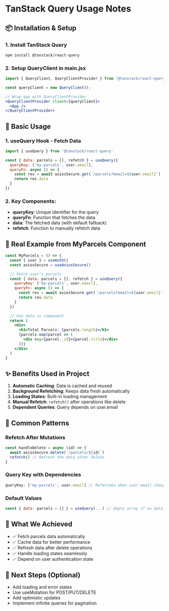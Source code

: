 # TanStack Query Usage Notes

## 📦 Installation & Setup

### 1. Install TanStack Query
```bash
npm install @tanstack/react-query
```

### 2. Setup QueryClient in main.jsx
```jsx
import { QueryClient, QueryClientProvider } from "@tanstack/react-query";

const queryClient = new QueryClient();

// Wrap app with QueryClientProvider
<QueryClientProvider client={queryClient}>
  <App />
</QueryClientProvider>
```

## 🔧 Basic Usage

### 1. useQuery Hook - Fetch Data
```jsx
import { useQuery } from '@tanstack/react-query'

const { data: parcels = [], refetch } = useQuery({
  queryKey: ['my-parcels', user.email],
  queryFn: async () => {
    const res = await axiosSecure.get(`/parcels?email=${user.email}`)
    return res.data
  }
})
```

### 2. Key Components:
- **queryKey**: Unique identifier for the query
- **queryFn**: Function that fetches the data
- **data**: The fetched data (with default fallback)
- **refetch**: Function to manually refetch data

## 🎯 Real Example from MyParcels Component

```jsx
const MyParcels = () => {
  const { user } = useAuth()
  const axiosSecure = useAxiosSecure()

  // Fetch user's parcels
  const { data: parcels = [], refetch } = useQuery({
    queryKey: ['my-parcels', user.email],
    queryFn: async () => {
      const res = await axiosSecure.get(`/parcels?email=${user.email}`)
      return res.data
    }
  })

  // Use data in component
  return (
    <div>
      <h1>Total Parcels: {parcels.length}</h1>
      {parcels.map(parcel => (
        <div key={parcel._id}>{parcel.title}</div>
      ))}
    </div>
  )
}
```

## ✨ Benefits Used in Project

1. **Automatic Caching**: Data is cached and reused
2. **Background Refetching**: Keeps data fresh automatically
3. **Loading States**: Built-in loading management
4. **Manual Refetch**: `refetch()` after operations like delete
5. **Dependent Queries**: Query depends on user.email

## 🔄 Common Patterns

### Refetch After Mutations
```jsx
const handleDelete = async (id) => {
  await axiosSecure.delete(`/parcels/${id}`)
  refetch() // Refresh the data after delete
}
```

### Query Key with Dependencies
```jsx
queryKey: ['my-parcels', user.email] // Refetches when user.email changes
```

### Default Values
```jsx
const { data: parcels = [] } = useQuery(...) // Empty array if no data
```

## 🎯 What We Achieved

- ✅ Fetch parcels data automatically
- ✅ Cache data for better performance  
- ✅ Refresh data after delete operations
- ✅ Handle loading states seamlessly
- ✅ Depend on user authentication state

## 🚀 Next Steps (Optional)

- Add loading and error states
- Use useMutation for POST/PUT/DELETE
- Add optimistic updates
- Implement infinite queries for pagination